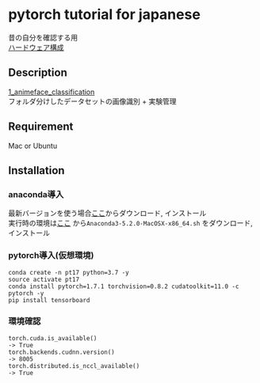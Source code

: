 pytorch tutorial for japanese
====

昔の自分を確認する用  
[ハードウェア構成](hardware.md)  

## Description
[1_animeface_classification](https://github.com/chatflip/tutorial_pytorch_japanese/tree/master/1_animeface_classification)  
フォルダ分けしたデータセットの画像識別 + 実験管理  

<!---
[2_voc0712_classification](https://github.com/chatflip/tutorial_pytorch_japanese/tree/master/2_voc0712_classification)  
分散学習や実験管理を導入した画像識別  

[3-quantize_classification](https://github.com/chatflip/tutorial_pytorch_japanese/tree/master/3_quantize_classification)  
量子化で推論高速化した画像識別  

[4_mscoco_detection](https://github.com/chatflip/tutorial_pytorch_japanese/tree/master/4_mscoco_detection)  
物体検出  
-->

## Requirement
Mac or Ubuntu

## Installation
### anaconda導入
最新バージョンを使う場合[ここ](https://www.anaconda.com/distribution/)からダウンロード, インストール  
実行時の環境は[ここ](https://repo.continuum.io/archive/) から```Anaconda3-5.2.0-MacOSX-x86_64.sh``` をダウンロード, インストール

### pytorch導入(仮想環境)
``` 
conda create -n pt17 python=3.7 -y  
source activate pt17  
conda install pytorch=1.7.1 torchvision=0.8.2 cudatoolkit=11.0 -c pytorch -y
pip install tensorboard
```

### 環境確認
```
torch.cuda.is_available()
-> True
torch.backends.cudnn.version()
-> 8005
torch.distributed.is_nccl_available()
-> True
```